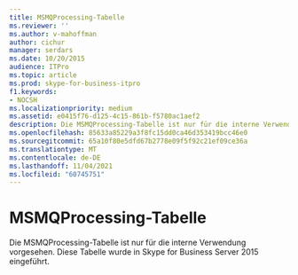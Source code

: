 ```yaml
---
title: MSMQProcessing-Tabelle
ms.reviewer: ''
ms.author: v-mahoffman
author: cichur
manager: serdars
ms.date: 10/20/2015
audience: ITPro
ms.topic: article
ms.prod: skype-for-business-itpro
f1.keywords:
- NOCSH
ms.localizationpriority: medium
ms.assetid: e0415f76-d125-4c15-861b-f5780ac1aef2
description: Die MSMQProcessing-Tabelle ist nur für die interne Verwendung vorgesehen. Diese Tabelle wurde in Skype for Business Server 2015 eingeführt.
ms.openlocfilehash: 85633a85229a3f8fc15dd0ca46d353419bcc46e0
ms.sourcegitcommit: 65a10f80e5dfd67b2778e09f5f92c21ef09ce36a
ms.translationtype: MT
ms.contentlocale: de-DE
ms.lasthandoff: 11/04/2021
ms.locfileid: "60745751"
---
```

# <a name="msmqprocessing-table"></a>MSMQProcessing-Tabelle
 
Die MSMQProcessing-Tabelle ist nur für die interne Verwendung vorgesehen. Diese Tabelle wurde in Skype for Business Server 2015 eingeführt.
  

